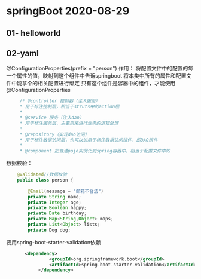 # springBoot 2020-08-29

## 01- helloworld

## 02-yaml
  @ConfigurationProperties(prefix = "person")
  作用：
    将配置文件中的配置的每一个属性的值，映射到这个组件中告诉springboot
    将本类中所有的属性和配置文件中能拿个的相关配置进行绑定
    只有这个组件是容器中的组件，才能使用@ConfigurationProperties
    
   ```java
        /* @controller 控制器（注入服务）
        * 用于标注控制层，相当于struts中的action层
        *
        * @service 服务（注入dao）
        * 用于标注服务层，主要用来进行业务的逻辑处理
        *
        * @repository（实现dao访问）
        * 用于标注数据访问层，也可以说用于标注数据访问组件，即DAO组件
        *
        * @component 把普通pojo实例化到spring容器中，相当于配置文件中的 
``` 
数据校验：
```java
    @Validated//数据校验
    public class person {
    
        @Email(message = "邮箱不合法")
        private String name;
        private Integer age;
        private Boolean happy;
        private Date birthday;
        private Map<String,Object> maps;
        private List<Object> lists;
        private Dog dog;
```
要用spring-boot-starter-validation依赖
```xml
       <dependency>
                <groupId>org.springframework.boot</groupId>
                <artifactId>spring-boot-starter-validation</artifactId>
            </dependency>
```